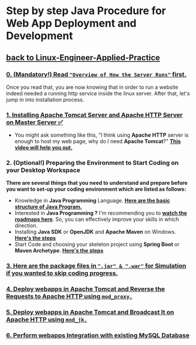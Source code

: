 # Step by step Java Procedure for Web App Deployment and Development
## [**back to Linux-Engineer-Applied-Practice**](../README.md)

### [**0. (**Mandatory!)** Read ```"Overview of How the Server Runs"``` first.** ](./0/Overview-HTTP.md)
Once you read that, you are now knowing that in order to run a website indeed needed a running http service inside the linux server. After that, let's jump in into installation process.

### [**1. Installing Apache Tomcat Server and Apache HTTP Server on Master Server ✅** ](./1/Installing-ApacheTomcat_and_ApacheHTTP.md)

- You might ask something like this, "I think using **Apache HTTP** server is enough to host my web page, why do I need **Apache Tomcat**?" [**This video will help you out.**](https://www.youtube.com/watch?v=XABDkzxA6hM)

### **2. (Optional!) Preparing the Environment to Start Coding on your Desktop Workspace**

**There are several things that you need to understand and prepare before you want to set-up your coding environment which are listed as follows:**

- Knowledge in **Java Programming** Language. [**Here are the basic structure of Java Program.**](/Additional-Notes/Basic-Structure_of_Java-Program.md)
- Interested in **Java Programming ?** I'm recommending you to [**watch the roadmaps here**](/Additional-Notes/Java&SpringBoot-roadmap.md). So, you can effectively improve your skills in which direction.
- Installing **Java SDK** or **OpenJDK** and **Apache Maven** on Windows. [**Here's the steps**](/Java-Webapps-Simulation/2/java-jdk-maven_installation.md)
- Start Code and choosing your skeleton project using **Spring Boot** or **Maven Archetype**. [**Here's the steps**](./2/Code-editor_setup.md)

### [**3. Here are the package files in ```".jar" & ".war"``` for Simulation if you wanted to skip coding progress.**](/installer/)

### [**4. Deploy webapps in Apache Tomcat and Reverse the Requests to Apache HTTP using ```mod_proxy.```**](/)

### [**5. Deploy webapps in Apache Tomcat and Broadcast It on Apache HTTP using ```mod_jk.```**]()


### [**6. Perform webapps Integration with existing MySQL Database**](./TBD)


### []()
